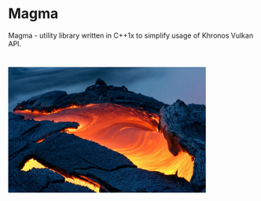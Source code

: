 # Magma
Magma - utility library written in C++1x to simplify usage of Khronos Vulkan API.
# <img src="magma.png" alt="" height="256px" align="left">

